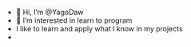 - 👋 Hi, I’m @YagoDaw
- 👀 I’m interested in learn to program 
- I like to learn and apply what I know in my projects
- 
